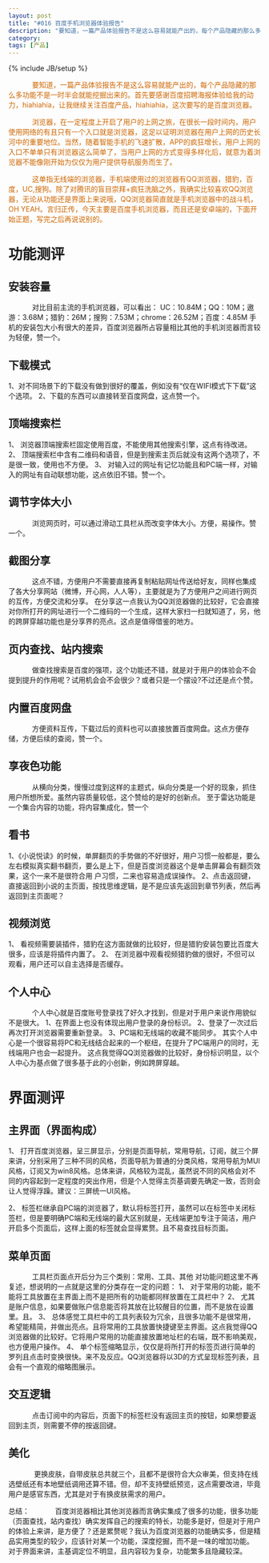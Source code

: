 ```yaml
---
layout: post
title: "#016 百度手机浏览器体验报告"
description: "要知道，一篇产品体验报告不是这么容易就能产出的，每个产品隐藏的那么多功能不是一时半会就能挖掘出来的。首先要感谢百度招聘海报体验给我的动力，hiahiahia，让我继续关注百度产品，hiahiahia，这次要写的是百度浏览器。"
category: 
tags: [产品]
---
```

{% include JB/setup %}
<p>&nbsp;&nbsp;&nbsp;&nbsp;&nbsp;&nbsp;&nbsp;&nbsp;&nbsp;&nbsp;&nbsp;&nbsp;<font color="CD6600">要知道，一篇产品体验报告不是这么容易就能产出的，每个产品隐藏的那么多功能不是一时半会就能挖掘出来的。首先要感谢百度招聘海报体验给我的动力，hiahiahia，让我继续关注百度产品，hiahiahia，这次要写的是百度浏览器。</font></p>
<p>&nbsp;&nbsp;&nbsp;&nbsp;&nbsp;&nbsp;&nbsp;&nbsp;&nbsp;&nbsp;&nbsp;&nbsp;<font color="CD6600">浏览器，在一定程度上开启了用户的上网之旅，在很长一段时间内，用户使用网络的有且只有一个入口就是浏览器，这足以证明浏览器在用户上网的历史长河中的重要地位。当然，随着智能手机的飞速扩散，APP的疯狂增长，用户上网的入口不单单只有浏览器这么简单了，当用户上网的方式变得多样化后，就意为着浏览器不能像刚开始为仅仅为用户提供导航服务而生了。</font></p>
<p>&nbsp;&nbsp;&nbsp;&nbsp;&nbsp;&nbsp;&nbsp;&nbsp;&nbsp;&nbsp;&nbsp;&nbsp;<font color="CD6600">这单指无线端的浏览器，手机端使用过的浏览器有QQ浏览器，猎豹，百度，UC,搜狗。除了对腾讯的盲目崇拜+疯狂洗脑之外，我确实比较喜欢QQ浏览器，无论从功能还是界面上来说哦，QQ浏览器简直就是手机浏览器中的战斗机，OH YEAH。言归正传，今天主要是百度手机浏览器，而且还是安卓端的，下面开始正题，写完之后再说说别的。</font></p>
<h1>功能测评</h1>
<h2>安装容量</h2>
<p>
&nbsp;&nbsp;&nbsp;&nbsp;&nbsp;&nbsp;&nbsp;&nbsp;&nbsp;&nbsp;&nbsp;&nbsp;对比目前主流的手机浏览器，可以看出：
UC：10.84M；QQ：10M；遨游：3.68M；猎豹：26M；搜狗：7.53M；chrome：26.52M；百度：4.85M
手机的安装包大小有很大的差异，百度浏览器所占容量相比其他的手机浏览器而言较为轻便，赞一个。
</p>
<h2>下载模式</h2>
<p>
1、对不同场景下的下载没有做到很好的覆盖，例如没有“仅在WIFI模式下下载”这个选项。
2、下载的东西可以直接转至百度网盘，这点赞一个。
</p>
<h2>顶端搜索栏</h2>
<p>
1、	浏览器顶端搜索栏固定使用百度，不能使用其他搜索引擎，这点有待改进。
2、	顶端搜索栏中含有二维码和语音，但是到搜索主页后就没有这两个选项了，不是很一致，使用也不方便。
3、	对输入过的网址有记忆功能且和PC端一样，对输入的网址有自动联想功能，这点依旧不错。赞一个。
</p>
<h2>调节字体大小</h2>
<p>
&nbsp;&nbsp;&nbsp;&nbsp;&nbsp;&nbsp;&nbsp;&nbsp;&nbsp;&nbsp;&nbsp;&nbsp;浏览网页时，可以通过滑动工具栏从而改变字体大小。方便，易操作。赞一个。
</p>
<h2>截图分享</h2>
<p>
&nbsp;&nbsp;&nbsp;&nbsp;&nbsp;&nbsp;&nbsp;&nbsp;&nbsp;&nbsp;&nbsp;&nbsp;这点不错，方便用户不需要直接再复制粘贴网址传送给好友，同样也集成了各大分享网站（微博，开心网，人人等），主要就是为了方便用户之间进行网页的互传，方便交流和分享。
在分享这一点我认为QQ浏览器做的比较好，它会直接对你所打开的网址进行一个二维码的一个生成，这样大家扫一扫就知道了，另，他的跨屏穿越功能也是分享界的亮点。这点是值得借鉴的地方。
</p>
<h2>页内查找、站内搜索</h2>
<p>
&nbsp;&nbsp;&nbsp;&nbsp;&nbsp;&nbsp;&nbsp;&nbsp;&nbsp;&nbsp;&nbsp;&nbsp;做查找搜索是百度的强项，这个功能还不错，就是对于用户的体验会不会提到提升的作用呢？试用机会会不会很少？或者只是一个摆设?不过还是点个赞。
</p>
<h2>内置百度网盘</h2>
<p>
&nbsp;&nbsp;&nbsp;&nbsp;&nbsp;&nbsp;&nbsp;&nbsp;&nbsp;&nbsp;&nbsp;&nbsp;方便资料互传，下载过后的资料也可以直接放置百度网盘。这点方便存储，方便后续的查阅，赞一个。
</p>
<h2>享夜色功能</h2>
<p>

&nbsp;&nbsp;&nbsp;&nbsp;&nbsp;&nbsp;&nbsp;&nbsp;&nbsp;&nbsp;&nbsp;&nbsp;从横向分类，慢慢过度到这样的主题式，纵向分类是一个好的现象，抓住用户所想所爱。虽然内容质量较低，这个赞给的是好的创新点。
至于雷达功能是一个集合内容的功能，将内容集成化，赞一个
</p>
<h2>看书</h2>
<p>
1、《小说悦读》的时候，单屏翻页的手势做的不好很好，用户习惯一般都是，要么左右模拟真实翻书翻页，要么是上下，但是百度浏览器这个是单击屏幕会有翻页效果，这个一来不是很符合用
户习惯，二来也容易造成误操作。
2、点击返回键，直接返回到小说的主页面，按找思维逻辑，是不是应该先返回到章节列表，然后再返回到主页面呢？
</p>
<h2>视频浏览</h2>
<p>

1、	看视频需要装插件，猎豹在这方面就做的比较好，但是猎豹安装包要比百度大很多，应该是将插件内置了。
2、	在浏览器中观看视频猎豹做的很好，不但可以观看，用户还可以自主选择是否缓存。

</p>
<h2>个人中心</h2>
<p>
&nbsp;&nbsp;&nbsp;&nbsp;&nbsp;&nbsp;&nbsp;&nbsp;&nbsp;&nbsp;&nbsp;&nbsp;个人中心就是百度账号登录找了好久才找到，但是对于用户来说作用貌似不是很大。
1、在界面上也没有体现出用户登录的身份标识。
2、登录了一次过后再次打开浏览器需要重新登录。
3、PC端和无线端的收藏不能同步。
其实个人中心是一个很容易将PC和无线结合起来的一个枢纽，在提升了PC端用户的同时，无线端用户也会一起提升。
这点我觉得QQ浏览器做的比较好，身份标识明显，以个人中心为基点做了很多基于此的小创新，例如跨屏穿越。
</p>

<h1>界面测评</h1>
<h2>主界面（界面构成）</h2>
<p>
1、	打开百度浏览器，呈三屏显示，分别是页面导航，常用导航，订阅，就三个屏来讲，分别采用了三种不同的风格，页面导航为普通的分类风格，常用导航为MUI风格，订阅又为win8风格。总体来讲，风格较为混乱，虽然说不同的风格会对不同的内容起到一定程度的突出作用，但是个人觉得主页基调要先确定一致，否则会让人觉得浮躁。建议：三屏统一UI风格。

2、	标签栏继承自PC端的浏览器了，默认将标签打开，虽然可以在标签中关闭标签栏，但是要明确PC端和无线端的最大区别就是，无线端更加专注于简洁，用户开启多个页面后，这样上面的标签就会显得累赘。且不易查找目标页面。
</p>
<h2>菜单页面</h2>
<p>
&nbsp;&nbsp;&nbsp;&nbsp;&nbsp;&nbsp;&nbsp;&nbsp;&nbsp;&nbsp;&nbsp;&nbsp;工具栏页面点开后分为三个类别：常用、工具、其他
对功能问题这里不再复述，想说明的一点就是这里的分类存在一定的问题：
1、	对于常用的功能，能不能将工具放置在主界面上而不是把所有的功能都同样放置在工具栏中？
2、	尤其是账户信息，如果要做账户信息能否将其放在比较醒目的位置，而不是放在设置里。且。
3、	总体感觉工具栏中的工具列表较为冗余，且很多功能不是很常用，希望能精简，并做出亮点。且将常用的工具放置快捷键至主界面。这点我觉得QQ浏览器做的比较好。它将用户常用的功能直接放置地址栏的右端，既不影响美观，也方便用户操作。
4、	单个标签缩略显示，仅仅是将所打开的标签页进行简单的罗列且点击时变换很快。来不及反应。QQ浏览器将以3D的方式呈现标签列表，且会有一个直观的缩略图展示。
</p>
<h2>交互逻辑</h2>
<p>
&nbsp;&nbsp;&nbsp;&nbsp;&nbsp;&nbsp;&nbsp;&nbsp;&nbsp;&nbsp;&nbsp;&nbsp;点击订阅中的内容后，页面下的标签栏没有返回主页的按钮，如果想要返回到主页，则需要不停的按返回键。
</p>
<h2>美化</h2>
<p>
&nbsp;&nbsp;&nbsp;&nbsp;&nbsp;&nbsp;&nbsp;&nbsp;&nbsp;&nbsp;&nbsp;&nbsp;	更换皮肤，自带皮肤总共就三个，且都不是很符合大众审美，但支持在线选壁纸还有本地壁纸调用还算不错。但，却不支持壁纸预览，这点需要改进，毕竟用户是感官东西，尤其是对于有换皮肤需求的用户。
</p>

<p>
总结：
&nbsp;&nbsp;&nbsp;&nbsp;&nbsp;&nbsp;&nbsp;&nbsp;&nbsp;&nbsp;&nbsp;&nbsp;百度浏览器相比其他浏览器而言确实集成了很多的功能，很多功能（页面查找，站内查找）确实发挥自己的搜索的特长，功能多是好，但是对于用户的体验上来讲，是方便了？还是累赘呢？我认为百度浏览器的功能确实多，但是精品实用类型的较少，应该针对某一个功能，深度挖掘，而不是一味的增加功能。
对于界面来讲，主基调定位不明显，且内容较为复杂，功能繁多且隐藏较深。
</p>